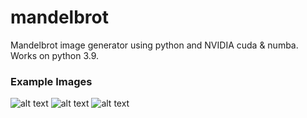 # mandelbrot
Mandelbrot image generator using python and NVIDIA cuda & numba. Works on python 3.9.

### Example Images
![alt text](https://github.com/greg-kurzepa/mandelbrot/tree/main/examples/1616949421.9915893.png)
![alt text](https://github.com/greg-kurzepa/mandelbrot/tree/main/examples/1616951393.7255607.png)
![alt text](https://github.com/greg-kurzepa/mandelbrot/tree/main/examples/1641815430.018006.png)
